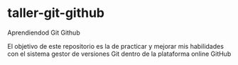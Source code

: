 # taller-git-github
Aprendiendod Git Github

El objetivo de este repositorio es la de practicar y mejorar mis habilidades con el sistema gestor de versiones Git dentro de la plataforma online GitHub
